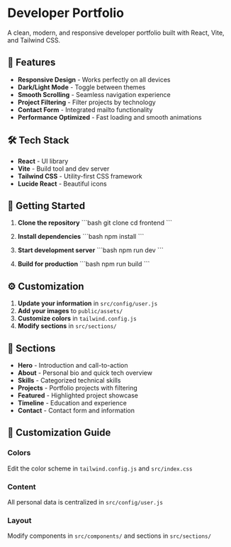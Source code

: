 # Developer Portfolio

A clean, modern, and responsive developer portfolio built with React, Vite, and Tailwind CSS.

## 🚀 Features

- **Responsive Design** - Works perfectly on all devices
- **Dark/Light Mode** - Toggle between themes
- **Smooth Scrolling** - Seamless navigation experience
- **Project Filtering** - Filter projects by technology
- **Contact Form** - Integrated mailto functionality
- **Performance Optimized** - Fast loading and smooth animations

## 🛠️ Tech Stack

- **React** - UI library
- **Vite** - Build tool and dev server
- **Tailwind CSS** - Utility-first CSS framework
- **Lucide React** - Beautiful icons

## 🚀 Getting Started

1. **Clone the repository**
   \`\`\`bash
   git clone <your-repo-url>
   cd frontend
   \`\`\`

2. **Install dependencies**
   \`\`\`bash
   npm install
   \`\`\`

3. **Start development server**
   \`\`\`bash
   npm run dev
   \`\`\`

4. **Build for production**
   \`\`\`bash
   npm run build
   \`\`\`

## ⚙️ Customization

1. **Update your information** in `src/config/user.js`
2. **Add your images** to `public/assets/`
3. **Customize colors** in `tailwind.config.js`
4. **Modify sections** in `src/sections/`

## 📱 Sections

- **Hero** - Introduction and call-to-action
- **About** - Personal bio and quick tech overview
- **Skills** - Categorized technical skills
- **Projects** - Portfolio projects with filtering
- **Featured** - Highlighted project showcase
- **Timeline** - Education and experience
- **Contact** - Contact form and information

## 🎨 Customization Guide

### Colors

Edit the color scheme in `tailwind.config.js` and `src/index.css`

### Content

All personal data is centralized in `src/config/user.js`

### Layout

Modify components in `src/components/` and sections in `src/sections/`
